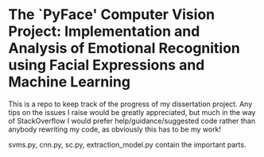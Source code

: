 # The `PyFace' Computer Vision Project: Implementation and Analysis of Emotional Recognition using Facial Expressions and Machine Learning

This is a repo to keep track of the progress of my dissertation project. Any tips on the issues I raise would be greatly appreciated, but much in the way of StackOverflow I would prefer help/guidance/suggested code rather than anybody rewriting my code, as obviously this has to be my work!

svms.py, cnn.py, sc.py, extraction_model.py contain the important parts.
